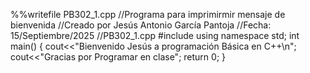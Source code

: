 %%writefile PB302_1.cpp
//Programa para imprimirmir mensaje de bienvenida
//Creado por Jesús Antonio García Pantoja
//Fecha: 15/Septiembre/2025
//PB302_1.cpp
#include <iostream>
using namespace std;
int main()
{
 cout<<"Bienvenido Jesús a programación Básica en C++\n";
 cout<<"Gracias por Programar en clase";
 return 0;
}
